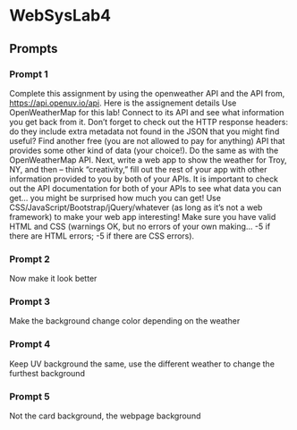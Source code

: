 # WebSysLab4

## Prompts
### Prompt 1
Complete this assignment by using the openweather API and the API from, https://api.openuv.io/api. Here is the assignement details Use OpenWeatherMap for this lab! Connect to its API and see what information you get back from it. Don’t forget to check out the HTTP response headers: do they include extra metadata not found in the JSON that you might find useful?
Find another free (you are not allowed to pay for anything) API that provides some other kind of data (your choice!). Do the same as with the OpenWeatherMap API.
Next, write a web app to show the weather for Troy, NY, and then – think “creativity,” fill out the rest of your app with other information provided to you by both of your APIs.
It is important to check out the API documentation for both of your APIs to see what data you can get… you might be surprised how much you can get!
Use CSS/JavaScript/Bootstrap/jQuery/whatever (as long as it’s not a web framework) to make your web app interesting! Make sure you have valid HTML and CSS (warnings OK, but no errors of your own making… -5 if there are HTML errors; -5 if there are CSS errors). 

### Prompt 2
Now make it look better

### Prompt 3
Make the background change color depending on the weather

### Prompt 4
Keep UV background the same, use the different weather to change the furthest background

### Prompt 5
Not the card background, the webpage background
